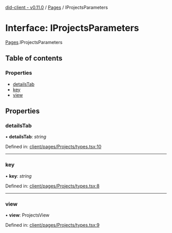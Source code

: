 [did-client - v0.11.0](../README.md) / [Pages](../modules/pages.md) / IProjectsParameters

# Interface: IProjectsParameters

[Pages](../modules/pages.md).IProjectsParameters

## Table of contents

### Properties

- [detailsTab](pages.iprojectsparameters.md#detailstab)
- [key](pages.iprojectsparameters.md#key)
- [view](pages.iprojectsparameters.md#view)

## Properties

### detailsTab

• **detailsTab**: *string*

Defined in: [client/pages/Projects/types.tsx:10](https://github.com/Puzzlepart/did/blob/dev/client/pages/Projects/types.tsx#L10)

___

### key

• **key**: *string*

Defined in: [client/pages/Projects/types.tsx:8](https://github.com/Puzzlepart/did/blob/dev/client/pages/Projects/types.tsx#L8)

___

### view

• **view**: ProjectsView

Defined in: [client/pages/Projects/types.tsx:9](https://github.com/Puzzlepart/did/blob/dev/client/pages/Projects/types.tsx#L9)

